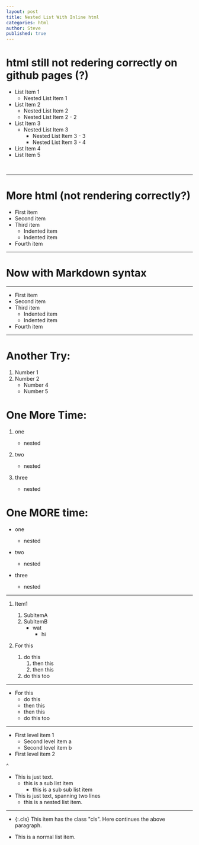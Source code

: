 ```yaml
---
layout: post
title: Nested List With Inline html
categories: html
author: Steve
published: true
---
```


# html still not redering correctly on github pages (?) 
<ul>
<li>List Item 1
<ul>
<li>Nested List Item 1&nbsp;</li>
</ul>
</li>
<li>List Item 2
<ul>
<li>Nested List Item 2</li>
<li>Nested List Item 2 - 2&nbsp;</li>
</ul>
</li>
<li>List Item 3
<ul>
<li>Nested List Item 3
<ul>
<li>Nested List Item 3 - 3&nbsp;</li>
<li>Nested List Item 3 - 4</li>
</ul>
</li>
</ul>
</li>
<li>List Item 4</li>
<li>List Item 5&nbsp;</li>
</ul>
<p>&nbsp;</p>

---

# More html (not rendering correctly?) 
<ul>
<li>First item</li>
<li>Second item</li>
<li>Third item
<ul>
<li>Indented item</li>
<li>Indented item</li>
</ul>
</li>
<li>Fourth item</li>
</ul>

---

# Now with Markdown syntax 

---

- First item
- Second item
- Third item
    - Indented item
    - Indented item
- Fourth item

---
# Another Try: 

1. Number 1
2. Number 2
    * Number 4
    * Number 5
    
# One More Time: 

1. one
   * nested

2. two
   * nested

3. three
   * nested
   
   
# One MORE time: 

- one
    - nested

- two
    - nested

- three
    - nested
 
 ---
    
1. Item1
   1. SubItemA
   2. SubItemB
      - wat
        - hi

1. For this
   1. do this
      1. then this
      2. then this
   2. do this too

---


- For this
    - do this
    - then this
    - then this
    - do this too
    
    
 ---
 
* First level item 1
    - Second level item a
    - Second level item b
* First level item 2

^


*   This is just text.
    * this is a sub list item
      * this is a sub sub list item
* This is just text,
    spanning two lines
  * this is a nested list item.
  
---

* {:.cls} This item has the class "cls".
  Here continues the above paragraph.

* This is a normal list item.
